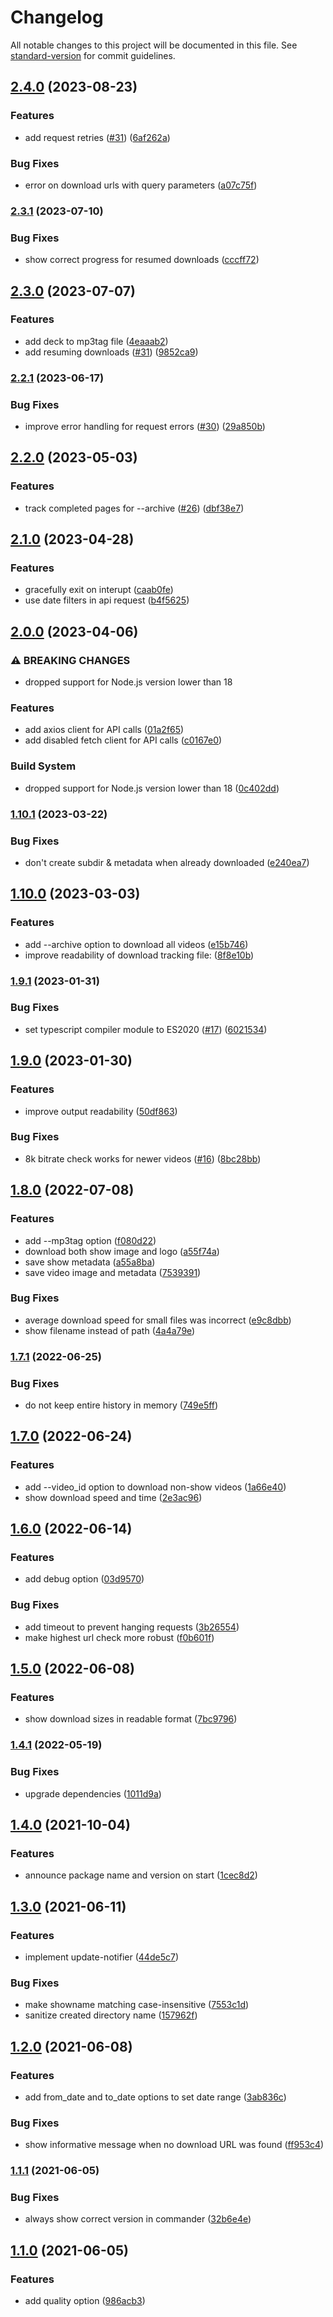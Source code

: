 # Changelog

All notable changes to this project will be documented in this file. See [standard-version](https://github.com/conventional-changelog/standard-version) for commit guidelines.

## [2.4.0](https://github.com/koenvanzuijlen/giantbomb-show-dl/compare/v2.3.1...v2.4.0) (2023-08-23)


### Features

* add request retries ([#31](https://github.com/koenvanzuijlen/giantbomb-show-dl/issues/31)) ([6af262a](https://github.com/koenvanzuijlen/giantbomb-show-dl/commit/6af262a4a6bd6327d4921ed9448b5857cee9fea6))


### Bug Fixes

* error on download urls with query parameters ([a07c75f](https://github.com/koenvanzuijlen/giantbomb-show-dl/commit/a07c75f244403a5adc8614f34c24c8a498252c00))

### [2.3.1](https://github.com/koenvanzuijlen/giantbomb-show-dl/compare/v2.3.0...v2.3.1) (2023-07-10)


### Bug Fixes

* show correct progress for resumed downloads ([cccff72](https://github.com/koenvanzuijlen/giantbomb-show-dl/commit/cccff72be0b8a1f889c4f9bd102d7ca419751c4e))

## [2.3.0](https://github.com/koenvanzuijlen/giantbomb-show-dl/compare/v2.2.1...v2.3.0) (2023-07-07)


### Features

* add deck to mp3tag file ([4eaaab2](https://github.com/koenvanzuijlen/giantbomb-show-dl/commit/4eaaab266959bc575b73498f8ebc0c6aa0b12724))
* add resuming downloads ([#31](https://github.com/koenvanzuijlen/giantbomb-show-dl/issues/31)) ([9852ca9](https://github.com/koenvanzuijlen/giantbomb-show-dl/commit/9852ca9d8f0888cbca4e683e66e99a32560f825d))

### [2.2.1](https://github.com/koenvanzuijlen/giantbomb-show-dl/compare/v2.2.0...v2.2.1) (2023-06-17)


### Bug Fixes

* improve error handling for request errors ([#30](https://github.com/koenvanzuijlen/giantbomb-show-dl/issues/30)) ([29a850b](https://github.com/koenvanzuijlen/giantbomb-show-dl/commit/29a850bbd6583e9cbe8db69844878c6a8f33d060))

## [2.2.0](https://github.com/koenvanzuijlen/giantbomb-show-dl/compare/v2.1.0...v2.2.0) (2023-05-03)


### Features

* track completed pages for --archive ([#26](https://github.com/koenvanzuijlen/giantbomb-show-dl/issues/26)) ([dbf38e7](https://github.com/koenvanzuijlen/giantbomb-show-dl/commit/dbf38e7990406303dfd22b33cff17be7b5f97c7a))

## [2.1.0](https://github.com/koenvanzuijlen/giantbomb-show-dl/compare/v2.0.0...v2.1.0) (2023-04-28)


### Features

* gracefully exit on interupt ([caab0fe](https://github.com/koenvanzuijlen/giantbomb-show-dl/commit/caab0fe4a3c93e1395a17e509c9c9c9e558bc2a4))
* use date filters in api request ([b4f5625](https://github.com/koenvanzuijlen/giantbomb-show-dl/commit/b4f5625836f610b46199ee809265666930f96bc5))

## [2.0.0](https://github.com/koenvanzuijlen/giantbomb-show-dl/compare/v1.10.1...v2.0.0) (2023-04-06)


### ⚠ BREAKING CHANGES

* dropped support for Node.js version lower than 18

### Features

* add axios client for API calls ([01a2f65](https://github.com/koenvanzuijlen/giantbomb-show-dl/commit/01a2f652a880a09d11c84a77789bef47d4bf57bd))
* add disabled fetch client for API calls ([c0167e0](https://github.com/koenvanzuijlen/giantbomb-show-dl/commit/c0167e0e6681ec3ee3ace768444d71aa57da1180))


### Build System

* dropped support for Node.js version lower than 18 ([0c402dd](https://github.com/koenvanzuijlen/giantbomb-show-dl/commit/0c402ddc31ead5118e17ac1e695bf212fe42b02f))

### [1.10.1](https://github.com/koenvanzuijlen/giantbomb-show-dl/compare/v1.10.0...v1.10.1) (2023-03-22)


### Bug Fixes

* don't create subdir & metadata when already downloaded ([e240ea7](https://github.com/koenvanzuijlen/giantbomb-show-dl/commit/e240ea7907f2c5d417e3e226a4a750f40d8548e4))

## [1.10.0](https://github.com/koenvanzuijlen/giantbomb-show-dl/compare/v1.9.1...v1.10.0) (2023-03-03)


### Features

* add --archive option to download all videos ([e15b746](https://github.com/koenvanzuijlen/giantbomb-show-dl/commit/e15b74625249f474cd26aa5e92447005833b3df8))
* improve readability of download tracking file: ([8f8e10b](https://github.com/koenvanzuijlen/giantbomb-show-dl/commit/8f8e10b65cad3e76828ecdadf3afd993aba0ae42))

### [1.9.1](https://github.com/koenvanzuijlen/giantbomb-show-dl/compare/v1.9.0...v1.9.1) (2023-01-31)


### Bug Fixes

* set typescript compiler module to ES2020 ([#17](https://github.com/koenvanzuijlen/giantbomb-show-dl/issues/17)) ([6021534](https://github.com/koenvanzuijlen/giantbomb-show-dl/commit/60215347406ae2fcabb5858a6eebbd00802f30f5))

## [1.9.0](https://github.com/koenvanzuijlen/giantbomb-show-dl/compare/v1.8.0...v1.9.0) (2023-01-30)


### Features

* improve output readability ([50df863](https://github.com/koenvanzuijlen/giantbomb-show-dl/commit/50df8632275d1d35d02e41d83e7389d4b1fe7249))


### Bug Fixes

* 8k bitrate check works for newer videos ([#16](https://github.com/koenvanzuijlen/giantbomb-show-dl/issues/16)) ([8bc28bb](https://github.com/koenvanzuijlen/giantbomb-show-dl/commit/8bc28bbe9022ae3e043649d3ef034d8b942c983b))

## [1.8.0](https://github.com/koenvanzuijlen/giantbomb-show-dl/compare/v1.7.1...v1.8.0) (2022-07-08)


### Features

* add --mp3tag option ([f080d22](https://github.com/koenvanzuijlen/giantbomb-show-dl/commit/f080d222d17fceebd30a5dbd027f24c7629146d0))
* download both show image and logo ([a55f74a](https://github.com/koenvanzuijlen/giantbomb-show-dl/commit/a55f74abb3167e1809c2146add171e92cc0aceef))
* save show metadata ([a55a8ba](https://github.com/koenvanzuijlen/giantbomb-show-dl/commit/a55a8baf5a2d723c4cef6376c01303baadca28e1))
* save video image and metadata ([7539391](https://github.com/koenvanzuijlen/giantbomb-show-dl/commit/753939154bc1ea7c3938e774b02ca5abc3ab0c86))


### Bug Fixes

* average download speed for small files was incorrect ([e9c8dbb](https://github.com/koenvanzuijlen/giantbomb-show-dl/commit/e9c8dbb2d318874760f9bb4223524ee7b8273ce2))
* show filename instead of path ([4a4a79e](https://github.com/koenvanzuijlen/giantbomb-show-dl/commit/4a4a79eb8fdc4cabb200a869c486f1482ce60660))

### [1.7.1](https://github.com/koenvanzuijlen/giantbomb-show-dl/compare/v1.7.0...v1.7.1) (2022-06-25)


### Bug Fixes

* do not keep entire history in memory ([749e5ff](https://github.com/koenvanzuijlen/giantbomb-show-dl/commit/749e5ffb5ed2d32e03fb44f7d15db929e55d830e))

## [1.7.0](https://github.com/koenvanzuijlen/giantbomb-show-dl/compare/v1.6.0...v1.7.0) (2022-06-24)


### Features

* add --video_id option to download non-show videos ([1a66e40](https://github.com/koenvanzuijlen/giantbomb-show-dl/commit/1a66e4058032b9d817693a9b7d9ffaff6b0455c9))
* show download speed and time ([2e3ac96](https://github.com/koenvanzuijlen/giantbomb-show-dl/commit/2e3ac960065527bfb02c4d892a11c978c1e0aea9))

## [1.6.0](https://github.com/koenvanzuijlen/giantbomb-show-dl/compare/v1.5.0...v1.6.0) (2022-06-14)


### Features

* add debug option ([03d9570](https://github.com/koenvanzuijlen/giantbomb-show-dl/commit/03d957092abc77899f7179389269efca85101a4c))


### Bug Fixes

* add timeout to prevent hanging requests ([3b26554](https://github.com/koenvanzuijlen/giantbomb-show-dl/commit/3b26554f51b7521e1f55e51991ca466968ee87c7))
* make highest url check more robust ([f0b601f](https://github.com/koenvanzuijlen/giantbomb-show-dl/commit/f0b601f5579f119e4e8a05ffa35c15e309534312))

## [1.5.0](https://github.com/koenvanzuijlen/giantbomb-show-dl/compare/v1.4.1...v1.5.0) (2022-06-08)


### Features

* show download sizes in readable format ([7bc9796](https://github.com/koenvanzuijlen/giantbomb-show-dl/commit/7bc9796abe753ea12582dc48a88c1946e1059ad0))

### [1.4.1](https://github.com/koenvanzuijlen/giantbomb-show-dl/compare/v1.4.0...v1.4.1) (2022-05-19)


### Bug Fixes

* upgrade dependencies ([1011d9a](https://github.com/koenvanzuijlen/giantbomb-show-dl/commit/1011d9a7868349835720e8dcb75ae0f1cb8eada0))

## [1.4.0](https://github.com/koenvanzuijlen/giantbomb-show-dl/compare/v1.3.0...v1.4.0) (2021-10-04)


### Features

* announce package name and version on start ([1cec8d2](https://github.com/koenvanzuijlen/giantbomb-show-dl/commit/1cec8d20a5abd0da0cd4f2bbf0589c8e23e64562))

## [1.3.0](https://github.com/koenvanzuijlen/giantbomb-show-dl/compare/v1.2.0...v1.3.0) (2021-06-11)


### Features

* implement update-notifier ([44de5c7](https://github.com/koenvanzuijlen/giantbomb-show-dl/commit/44de5c7362ae96fb38f9eeb1a62a21480044fd2a))


### Bug Fixes

* make showname matching case-insensitive ([7553c1d](https://github.com/koenvanzuijlen/giantbomb-show-dl/commit/7553c1ddb37fd59510ab6d90697ad207681a882f))
* sanitize created directory name ([157962f](https://github.com/koenvanzuijlen/giantbomb-show-dl/commit/157962f57d690a0ea0626e449c91543f3c57a22e))

## [1.2.0](https://github.com/koenvanzuijlen/giantbomb-show-dl/compare/v1.1.1...v1.2.0) (2021-06-08)


### Features

* add from_date and to_date options to set date range ([3ab836c](https://github.com/koenvanzuijlen/giantbomb-show-dl/commit/3ab836c3dede8207dfab2a6af90974d4986d4de0))


### Bug Fixes

* show informative message when no download URL was found ([ff953c4](https://github.com/koenvanzuijlen/giantbomb-show-dl/commit/ff953c45b6bd2e2b5ab314908b615d8f11db4483))

### [1.1.1](https://github.com/koenvanzuijlen/giantbomb-show-dl/compare/v1.1.0...v1.1.1) (2021-06-05)


### Bug Fixes

* always show correct version in commander ([32b6e4e](https://github.com/koenvanzuijlen/giantbomb-show-dl/commit/32b6e4ee1afbb5b8c0e44bab9dad18393b739c9c))

## [1.1.0](https://github.com/koenvanzuijlen/giantbomb-show-dl/compare/v1.0.1...v1.1.0) (2021-06-05)


### Features

* add quality option ([986acb3](https://github.com/koenvanzuijlen/giantbomb-show-dl/commit/986acb37711fa5443ea3a7fd4d1674c3233cc247))
